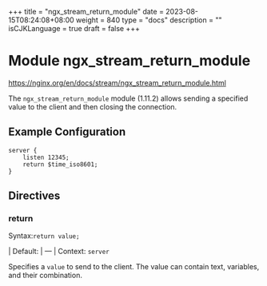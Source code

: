 +++
title = "ngx_stream_return_module"
date = 2023-08-15T08:24:08+08:00
weight = 840
type = "docs"
description = ""
isCJKLanguage = true
draft = false
+++

# Module ngx_stream_return_module

https://nginx.org/en/docs/stream/ngx_stream_return_module.html



The `ngx_stream_return_module` module (1.11.2) allows sending a specified value to the client and then closing the connection.



## Example Configuration



```
server {
    listen 12345;
    return $time_iso8601;
}
```





## Directives



### return

  Syntax:`return value;`

| Default: | —               |
  Context: `server`


Specifies a `value` to send to the client. The value can contain text, variables, and their combination.